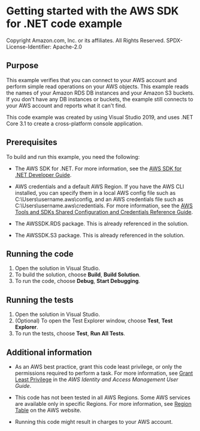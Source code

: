# Getting started with the AWS SDK for .NET code example

Copyright Amazon.com, Inc. or its affiliates. All Rights Reserved.
SPDX-License-Identifier: Apache-2.0


## Purpose

  This example verifies that you can connect to your AWS account and perform
  simple read operations on your AWS objects. This example reads the names
  of your Amazon RDS DB instances and your Amazon S3 buckets. If you don't
  have any DB instances or buckets, the example still connects to your AWS
  account and reports what it can't find.

  This code example was created by using Visual Studio 2019, and uses .NET Core 3.1 to create a cross-platform console application.


## Prerequisites

To build and run this example, you need the following:

- The AWS SDK for .NET. For more information, see the [AWS SDK for .NET
Developer Guide](https://docs.aws.amazon.com/sdk-for-net/v3/developer-guide/welcome.html).

- AWS credentials and a default AWS Region. If you have the AWS CLI installed, you can specify them in a local AWS config file such as C:\Users\username\.aws\config, and an AWS credentials file such as C:\Users\username\.aws\credentials. For more information, see the [AWS Tools and SDKs Shared Configuration and Credentials Reference Guide](https://docs.aws.amazon.com/credref/latest/refdocs/overview.html).

- The AWSSDK.RDS package. This is already referenced in the solution.

- The AWSSDK.S3 package. This is already referenced in the solution.


## Running the code

  1. Open the solution in Visual Studio.
  2. To build the solution, choose **Build**, **Build Solution**.
  3. To run the code, choose **Debug**, **Start Debugging**.


## Running the tests

  1. Open the solution in Visual Studio.
  2. (Optional) To open the Test Explorer window, choose **Test**, **Test Explorer**.
  3. To run the tests, choose **Test**, **Run All Tests**.


## Additional information

- As an AWS best practice, grant this code least privilege, or only the 
  permissions required to perform a task. For more information, see [Grant Least Privilege](https://docs.aws.amazon.com/IAM/latest/UserGuide/best-practices.html#grant-least-privilege) in the *AWS Identity and Access Management User Guide*.

- This code has not been tested in all AWS Regions. Some AWS services are 
  available only in specific Regions. For more information, see [Region Table](https://aws.amazon.com/about-aws/global-infrastructure/regional-product-services) on the AWS website. 

- Running this code might result in charges to your AWS account.
